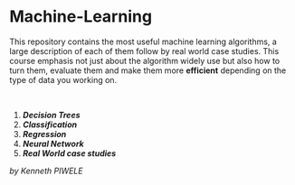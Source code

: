 # Machine-Learning
This repository contains the most useful machine learning algorithms, a large description of each of them follow by real world case studies.
This course emphasis not just about the algorithm widely use but also how to turn them, evaluate them and make them more <b>efficient</b> depending on the type of data you working on.<br>

<title>Syllabus</title><br>

1. <b><i>Decision Trees</i></b><br>
2. <b><i>Classification</i></b><br>
3. <b><i>Regression</i></b><br>
4. <b><i>Neural Network</i></b><br>
5. <b><i>Real World case studies</i></b><br>

<right><i>by Kenneth PIWELE</i></right>
